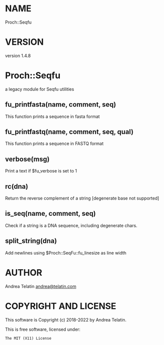# NAME

Proch::Seqfu

# VERSION

version 1.4.8

# Proch::Seqfu

a legacy module for Seqfu utilities

## fu\_printfasta(name, comment, seq)

This function prints a sequence in fasta format

## fu\_printfastq(name, comment, seq, qual)

This function prints a sequence in FASTQ format

## verbose(msg)

Print a text if $fu\_verbose is set to 1

## rc(dna)

Return the reverse complement of a string \[degenerate base not supported\]

## is\_seq(name, comment, seq)

Check if a string is a DNA sequence, including degenerate chars.

## split\_string(dna)

Add newlines using $Proch::SeqFu::fu\_linesize as line width

# AUTHOR

Andrea Telatin <andrea@telatin.com>

# COPYRIGHT AND LICENSE

This software is Copyright (c) 2018-2022 by Andrea Telatin.

This is free software, licensed under:

    The MIT (X11) License
